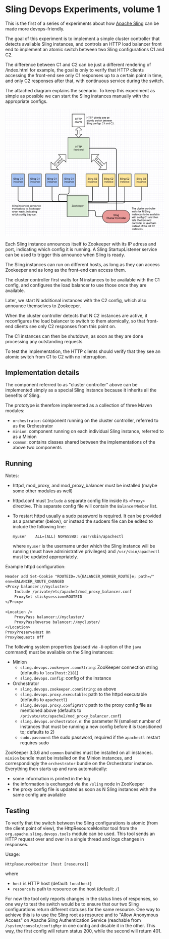 # Sling Devops Experiments, volume 1

This is the first of a series of experiments about how [Apache Sling](http://sling.apache.org)
 can be made more devops-friendly.

The goal of this experiment is to implement a simple cluster controller that detects available
Sling instances, and controls an HTTP load balancer front end to implement an atomic switch
between two Sling configurations C1 and C2.

The difference between C1 and C2 can be just a different rendering of /index.html for example,
the goal is only to verify that HTTP clients accessing the front-end see only C1 responses up
to a certain point in time, and only C2 responses after that, with continuous service during
the switch.

The attached diagram explains the scenario. To keep this experiment as simple as possible
we can start the Sling instances manually with the appropriate configs.

![System structure and scenario](./sling-devops-vol1.jpg)

Each Sling instance announces itself to Zookeeper with its IP adress and port, indicating
which config it is running. A Sling StartupListener service can be used to trigger this
announce when Sling is ready.

The Sling instances can run on different hosts, as long as they can access Zookeeper and
as long as the front-end can access them.

The cluster controller first waits for N instances to be available with the C1 config, and
configures the load balancer to use those once they are available.

Later, we start N additional instances with the C2 config, which also announce themselves
to Zookeeper. 

When the cluster controller detects that N C2 instances are active, it reconfigures the
load balancer to switch to them atomically, so that front-end clients see only C2 responses
from this point on.

The C1 instances can then be shutdown, as soon as they are done processing any outstanding
requests.

To test the implementation, the HTTP clients should verify that they see an atomic switch
from C1 to C2 with no interruption.

## Implementation details

The component referred to as "cluster controller" above can be implemented simply as a
special Sling instance because it inherits all the benefits of Sling.

The prototype is therefore implemented as a collection of three Maven modules:
* `orchestrator`: component running on the cluster controller, referred to as the Orchestrator
* `minion`: component running on each individual Sling instance, referred to as a Minion
* `common`: contains classes shared between the implementations of the above two components

## Running

Notes:
* httpd, mod_proxy, and mod_proxy_balancer must be installed (maybe some other modules as well)
* httpd.conf must `Include` a separate config file inside its `<Proxy>` directive. This
separate config file will contain the `BalancerMember` list.
* To restart httpd usually a sudo password is required. It can be provided as a parameter
(below), or instead the sudoers file can be edited to include the following line:
  ```
  myuser	ALL=(ALL) NOPASSWD: /usr/sbin/apachectl
  ```

  where `myuser` is the username under which the Sling instance will be running (must have
administrative privileges) and `/usr/sbin/apachectl` must be updated appropriately.

Example httpd configuration:
```
Header add Set-Cookie "ROUTEID=.%{BALANCER_WORKER_ROUTE}e; path=/" env=BALANCER_ROUTE_CHANGED
<Proxy balancer://mycluster>
    Include /private/etc/apache2/mod_proxy_balancer.conf
    ProxySet stickysession=ROUTEID
</Proxy>

<Location />
    ProxyPass balancer://mycluster/
    ProxyPassReverse balancer://mycluster/
</Location>
ProxyPreserveHost On
ProxyRequests Off
```

The following system properties (passed via `-D` option of the `java` command) must be
available on the Sling instances:
* Minion
  * `sling.devops.zookeeper.connString`: ZooKeeper connection string (defaults to
`localhost:2181`)
  * `sling.devops.config`: config of the instance
* Orchestrator
  * `sling.devops.zookeeper.connString`: as above
  * `sling.devops.proxy.executable`: path to the httpd executable (defaults to `apachectl`)
  * `sling.devops.proxy.configPath`: path to the proxy config file as mentioned above
(defaults to `/private/etc/apache2/mod_proxy_balancer.conf`)
  * `sling.devops.orchestrator.n`: the parameter N (smallest number of instances that must
be running a new config before it is transitioned to; defaults to 2)
  * `sudo.password`: the sudo password, required if the `apachectl` restart requires sudo

ZooKeeper 3.3.6 and `common` bundles must be installed on all instances. `minion` bundle must
be installed on the Minion instances, and correspondingly the `orchestrator` bundle on the
Orchestrator instance. Everything then starts up and runs automatically:
* some information is printed in the log
* the information is exchanged via the `/sling` node in ZooKeeper
* the proxy config file is updated as soon as N Sling instances with the same config are available

## Testing

To verify that the switch between the Sling configurations is atomic (from the client point of view), the HttpResourceMonitor tool from the `org.apache.sling.devops.tools` module can be used. This tool sends an HTTP request over and over in a single thread and logs changes in responses.

Usage:
```
HttpResourceMonitor [host [resource]]
```

where
* `host` is HTTP host (default: `localhost`)
* `resource` is path to resource on the host (default: `/`)

For now the tool only reports changes in the status lines of responses, so one way to test the switch would be to ensure that our two Sling configurations return different statuses for the same resource. One way to achieve this is to use the Sling root as resource and to "Allow Anonymous Access" on Apache Sling Authentication Service (reachable from `/system/console/configMgr` in one config and disable it in the other. This way, the first config will return status 200, while the second will return 401.
